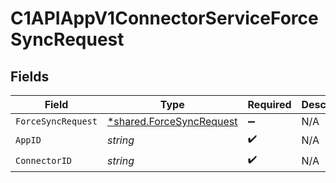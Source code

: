 # C1APIAppV1ConnectorServiceForceSyncRequest


## Fields

| Field                                                                      | Type                                                                       | Required                                                                   | Description                                                                |
| -------------------------------------------------------------------------- | -------------------------------------------------------------------------- | -------------------------------------------------------------------------- | -------------------------------------------------------------------------- |
| `ForceSyncRequest`                                                         | [*shared.ForceSyncRequest](../../../pkg/models/shared/forcesyncrequest.md) | :heavy_minus_sign:                                                         | N/A                                                                        |
| `AppID`                                                                    | *string*                                                                   | :heavy_check_mark:                                                         | N/A                                                                        |
| `ConnectorID`                                                              | *string*                                                                   | :heavy_check_mark:                                                         | N/A                                                                        |